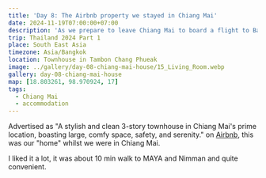 ```yaml
---
title: 'Day 8: The Airbnb property we stayed in Chiang Mai'
date: 2024-11-19T07:00:00+07:00
description: 'As we prepare to leave Chiang Mai to board a flight to Bangkok, I took some photos of the Airbnb house we stayed in Chiang Mai.'
trip: Thailand 2024 Part 1
place: South East Asia
timezone: Asia/Bangkok
location: Townhouse in Tambon Chang Phueak
image: ../gallery/day-08-chiang-mai-house/15_Living_Room.webp
gallery: day-08-chiang-mai-house
map: [18.803261, 98.970924, 17]
tags:
  - Chiang Mai
  - accommodation
---
```


Advertised as "A stylish and clean 3-story townhouse in Chiang Mai's prime location, boasting large, comfy space, safety, and serenity." on [Airbnb](https://www.airbnb.com.au/rooms/30682712?adults=6&children=0&infants=0&pets=0&wishlist_item_id=11003294352864&check_in=2024-11-12&check_out=2024-11-19&source_impression_id=p3_1710381379_5wsYKbGhkcDFOigg&previous_page_section_name=1000&fbclid=IwZXh0bgNhZW0CMTEAAR1-ncCIEvNNyLUBcf5w1pawIurxP_6nUrrzIS7tlB_Uz1Lrw90PLQ7skAg_aem_nyXaalX7r9QVk-hcl7s4Iw), this was our "home" whilst we were in Chiang Mai.

I liked it a lot, it was about 10 min walk to MAYA and Nimman and quite convenient.
